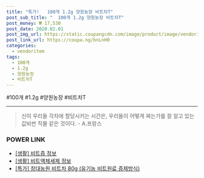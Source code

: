 ```yaml
--- 
title: "특가!   100개 1.2g 양원농장 비트차T" 
post_sub_title: "  100개 1.2g 양원농장 비트차T" 
post_money: ₩ 17,530 
post_date: 2020.02.01 
post_img_url: https://static.coupangcdn.com/image/product/image/vendoritem/2019/04/26/3206943141/874177dd-17f1-4943-8669-d181d499e7c5.jpg 
post_link_url: https://coupa.ng/bnLnH0 
categories: 
  - vendoritem 
tags: 
  - 100개 
  - 1.2g 
  - 양원농장 
  - 비트차T 
--- 
```

  #100개 #1.2g #양원농장 #비트차T 
<hr> 

> 신이 우리들 각자에 할당시키는 시간은, 우리들이 어떻게 짜는가를 잘 알고 있는 값비싼 직물 같은 것이다. - A.프랑스 


### POWER LINK

* <a href="https://blog.naver.com/sakai111/221767846890" target="_blank"> [생활] 비트즙 정보 </a>
* <a href="https://blog.naver.com/sakai111/221762439850" target="_blank"> [생활] 비트액체세제 정보 </a>
* <a href="https://blog.naver.com/sakai111/221792069241" target="_blank">[특가] 창대농원 비트차 80g (유기농 비트원료 증제방식)</a>
